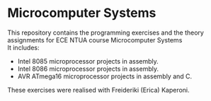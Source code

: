 # Microcomputer Systems

This repository contains the programming exercises and the theory assignments for ECE NTUA course Microcomputer Systems </br>
It includes:</br>
- Intel 8085 microprocessor projects in assembly.
- Intel 8086 microprocessor projects in assembly.
- AVR ATmega16 microprocessor projects in assembly and C.
 
These exercises were realised with Freideriki (Erica) Kaperoni.
